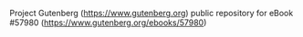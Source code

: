 Project Gutenberg (https://www.gutenberg.org) public repository for
eBook #57980 (https://www.gutenberg.org/ebooks/57980)
